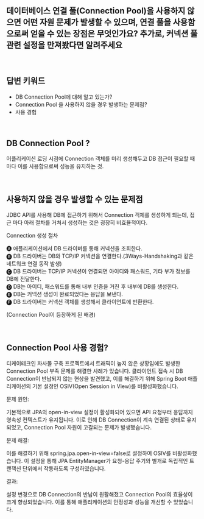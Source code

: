 ## 데이터베이스 연결 풀(Connection Pool)을 사용하지 않으면 어떤 자원 문제가 발생할 수 있으며, 연결 풀을 사용함으로써 얻을 수 있는 장점은 무엇인가요? 추가로, 커넥션 풀 관련 설정을 만져봤다면 알려주세요

<br>

답변 키워드
---
- DB Connection Pool에 대해 알고 있는가?
- Connection Pool 을 사용하지 않을 경우 발생하는 문제점?
- 사용 경험

<br>

DB Connection Pool ?
---
어플리케이션 로딩 시점에 Connection 객체를 미리 생성해두고 DB 접근이 필요할 때마다 이를 사용함으로써 성능을 유지하는 것.

<br>

사용하지 않을 경우 발생할 수 있는 문제점
---
JDBC API를 사용해 DB에 접근하기 위해서 Connection 객체를 생성하게 되는데, 접근 마다 아래 절차를 거쳐서 생성하는 것은 굉장히 비효율적이다.


Connection 생성 절차

🅐 애플리케이션에서 DB 드라이버를 통해 커넥션을 조회한다.   
🅑 DB 드라이버는 DB와 TCP/IP 커넥션을 연결한다.(3Ways-Handshaking과 같은 네트워크 연결 동작 발생)   
🅒 DB 드라이버는 TCP/IP 커넥션이 연결되면 아이디와 패스워드, 기타 부가 정보를 DB에 전달한다.   
🅓 DB는 아이디, 패스워드를 통해 내부 인증을 거친 후 내부에 DB를 생성한다.   
🅔 DB는 커넥션 생성이 완료되었다는 응답을 보낸다.    
🅕 DB 드라이버는 커넥션 객체를 생성해서 클라이언트에 반환한다.   

(Connection Pool이 등장하게 된 배경)

<br>

Connection Pool 사용 경험?
---

디케이테크인 자사몰 구축 프로젝트에서 트래픽이 높지 않은 상황임에도 발생한 Connection Pool 부족 문제를 해결한 사례가 있습니다. 클라이언트 접속 시 DB Connection이 반납되지 않는 현상을 발견했고, 이를 해결하기 위해 Spring Boot 애플리케이션의 기본 설정인 OSIV(Open Session in View)를 비활성화했습니다.

문제 원인:

기본적으로 JPA의 open-in-view 설정이 활성화되어 있으면 API 요청부터 응답까지 영속성 컨텍스트가 유지됩니다. 이로 인해 DB Connection이 계속 연결된 상태로 유지되었고, Connection Pool 자원이 고갈되는 문제가 발생했습니다.

문제 해결:   

이를 해결하기 위해 spring.jpa.open-in-view=false로 설정하여 OSIV를 비활성화했습니다. 이 설정을 통해 JPA EntityManager가 요청-응답 주기와 별개로 독립적인 트랜잭션 단위에서 작동하도록 구성하였습니다.

결과:

설정 변경으로 DB Connection의 반납이 원활해졌고 Connection Pool의 효율성이 크게 향상되었습니다. 이를 통해 애플리케이션의 안정성과 성능을 개선할 수 있었습니다.
